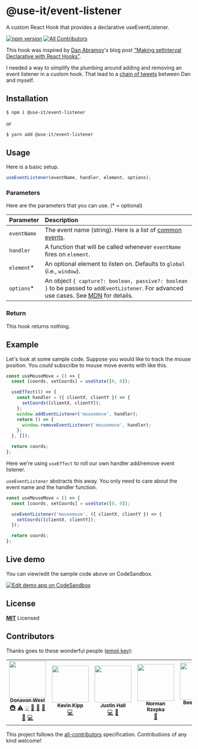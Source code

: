 # @use-it/event-listener

A custom React Hook that provides a declarative useEventListener.

[![npm version](https://badge.fury.io/js/%40use-it%2Fevent-listener.svg)](https://badge.fury.io/js/%40use-it%2Fevent-listener) [![All Contributors](https://img.shields.io/badge/all_contributors-3-orange.svg?style=flat-square)](#contributors)

This hook was inspired by [Dan Abramov](https://github.com/gaearon)'s
blog post
["Making setInterval Declarative with React Hooks"](https://overreacted.io/making-setinterval-declarative-with-react-hooks/).

I needed a way to simplify the plumbing around adding and removing an event listener
in a custom hook.
That lead to a [chain of tweets](https://twitter.com/donavon/status/1093612936621379584)
between Dan and myself.

## Installation

```bash
$ npm i @use-it/event-listener
```

or

```bash
$ yarn add @use-it/event-listener
```

## Usage

Here is a basic setup.

```js
useEventListener(eventName, handler, element, options);
```

### Parameters

Here are the parameters that you can use. (\* = optional)

| Parameter   | Description                                                                                                      |
| :---------- | :--------------------------------------------------------------------------------------------------------------- |
| `eventName` | The event name (string). Here is a list of [common events](https://developer.mozilla.org/en-US/docs/Web/Events). |
| `handler`   | A function that will be called whenever `eventName` fires on `element`.                                          |
| `element`\* | An optional element to listen on. Defaults to `global` (i.e., `window`).                                         |
| `options`\* |  An object `{ capture?: boolean, passive?: boolean }` to be passed to `addEventListener`. For advanced use cases. See [MDN](https://developer.mozilla.org/en-US/docs/Web/API/EventTarget/addEventListener) for details. |

### Return

This hook returns nothing.

## Example

Let's look at some sample code. Suppose you would like to track the mouse
position. You _could_ subscribe to mouse move events with like this.

```js
const useMouseMove = () => {
  const [coords, setCoords] = useState([0, 0]);

  useEffect(() => {
    const handler = ({ clientX, clientY }) => {
      setCoords([clientX, clientY]);
    };
    window.addEventListener('mousemove', handler);
    return () => {
      window.removeEventListener('mousemove', handler);
    };
  }, []);

  return coords;
};
```

Here we're using `useEffect` to roll our own handler add/remove event listener.

`useEventListener` abstracts this away. You only need to care about the event name
and the handler function.

```js
const useMouseMove = () => {
  const [coords, setCoords] = useState([0, 0]);

  useEventListener('mousemove', ({ clientX, clientY }) => {
    setCoords([clientX, clientY]);
  });

  return coords;
};
```

## Live demo

You can view/edit the sample code above on CodeSandbox.

[![Edit demo app on CodeSandbox](https://codesandbox.io/static/img/play-codesandbox.svg)](https://codesandbox.io/s/k38lyx2q9o)

## License

**[MIT](LICENSE)** Licensed

## Contributors

Thanks goes to these wonderful people ([emoji key](https://github.com/all-contributors/all-contributors#emoji-key)):

<!-- ALL-CONTRIBUTORS-LIST:START - Do not remove or modify this section -->
<!-- prettier-ignore-start -->
<!-- markdownlint-disable -->
<table>
  <tr>
    <td align="center"><a href="http://donavon.com"><img src="https://avatars3.githubusercontent.com/u/887639?v=4" width="100px;" alt=""/><br /><sub><b>Donavon West</b></sub></a><br /><a href="#infra-donavon" title="Infrastructure (Hosting, Build-Tools, etc)">🚇</a> <a href="https://github.com/donavon/use-event-listener/commits?author=donavon" title="Tests">⚠️</a> <a href="#example-donavon" title="Examples">💡</a> <a href="#ideas-donavon" title="Ideas, Planning, & Feedback">🤔</a> <a href="#maintenance-donavon" title="Maintenance">🚧</a> <a href="https://github.com/donavon/use-event-listener/pulls?q=is%3Apr+reviewed-by%3Adonavon" title="Reviewed Pull Requests">👀</a> <a href="#tool-donavon" title="Tools">🔧</a> <a href="https://github.com/donavon/use-event-listener/commits?author=donavon" title="Code">💻</a></td>
    <td align="center"><a href="https://github.com/third774"><img src="https://avatars3.githubusercontent.com/u/8732191?v=4" width="100px;" alt=""/><br /><sub><b>Kevin Kipp</b></sub></a><br /><a href="https://github.com/donavon/use-event-listener/commits?author=third774" title="Code">💻</a></td>
    <td align="center"><a href="https://github.com/wKovacs64"><img src="https://avatars1.githubusercontent.com/u/1288694?v=4" width="100px;" alt=""/><br /><sub><b>Justin Hall</b></sub></a><br /><a href="https://github.com/donavon/use-event-listener/commits?author=wKovacs64" title="Code">💻</a> <a href="https://github.com/donavon/use-event-listener/commits?author=wKovacs64" title="Documentation">📖</a></td>
    <td align="center"><a href="http://normanrz.com/"><img src="https://avatars1.githubusercontent.com/u/335438?v=4" width="100px;" alt=""/><br /><sub><b>Norman Rzepka</b></sub></a><br /><a href="#ideas-normanrz" title="Ideas, Planning, & Feedback">🤔</a></td>
    <td align="center"><a href="https://github.com/bvanderdrift"><img src="https://avatars1.githubusercontent.com/u/6398452?v=4" width="100px;" alt=""/><br /><sub><b>Beer van der Drift</b></sub></a><br /><a href="https://github.com/donavon/use-event-listener/commits?author=bvanderdrift" title="Tests">⚠️</a> <a href="https://github.com/donavon/use-event-listener/commits?author=bvanderdrift" title="Code">💻</a></td>
  </tr>
</table>

<!-- markdownlint-enable -->
<!-- prettier-ignore-end -->
<!-- ALL-CONTRIBUTORS-LIST:END -->

This project follows the [all-contributors](https://github.com/all-contributors/all-contributors) specification. Contributions of any kind welcome!
